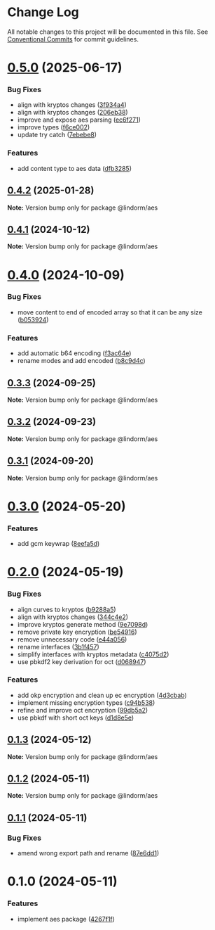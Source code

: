 # Change Log

All notable changes to this project will be documented in this file.
See [Conventional Commits](https://conventionalcommits.org) for commit guidelines.

# [0.5.0](https://github.com/lindorm-io/monorepo/compare/@lindorm/aes@0.4.2...@lindorm/aes@0.5.0) (2025-06-17)

### Bug Fixes

- align with kryptos changes ([3f934a4](https://github.com/lindorm-io/monorepo/commit/3f934a4ec55eee3d4ebc6f0be55886d8f095af8b))
- align with kryptos changes ([206eb38](https://github.com/lindorm-io/monorepo/commit/206eb38ae2a03b14973e706035c87a953cc753af))
- improve and expose aes parsing ([ec6f271](https://github.com/lindorm-io/monorepo/commit/ec6f27179ec3d67146a50257cbff98fe253c3380))
- improve types ([f6ce002](https://github.com/lindorm-io/monorepo/commit/f6ce002e8555c54ba4f12bd67222457fa2bcf90a))
- update try catch ([7ebebe8](https://github.com/lindorm-io/monorepo/commit/7ebebe81f40851b0d1fcb05e6e6cc60b1c754a91))

### Features

- add content type to aes data ([dfb3285](https://github.com/lindorm-io/monorepo/commit/dfb3285ddf20bc77cf8f3d2531e26032853b98a9))

## [0.4.2](https://github.com/lindorm-io/monorepo/compare/@lindorm/aes@0.4.1...@lindorm/aes@0.4.2) (2025-01-28)

**Note:** Version bump only for package @lindorm/aes

## [0.4.1](https://github.com/lindorm-io/monorepo/compare/@lindorm/aes@0.4.0...@lindorm/aes@0.4.1) (2024-10-12)

**Note:** Version bump only for package @lindorm/aes

# [0.4.0](https://github.com/lindorm-io/monorepo/compare/@lindorm/aes@0.3.3...@lindorm/aes@0.4.0) (2024-10-09)

### Bug Fixes

- move content to end of encoded array so that it can be any size ([b053924](https://github.com/lindorm-io/monorepo/commit/b05392484342976f519b32f943aac41271761df4))

### Features

- add automatic b64 encoding ([f3ac64e](https://github.com/lindorm-io/monorepo/commit/f3ac64e7922528b1afe0f0acbc52b62aa7003d2d))
- rename modes and add encoded ([b8c9d4c](https://github.com/lindorm-io/monorepo/commit/b8c9d4c26a069444fa7bff5a809308cecff971ef))

## [0.3.3](https://github.com/lindorm-io/monorepo/compare/@lindorm/aes@0.3.2...@lindorm/aes@0.3.3) (2024-09-25)

**Note:** Version bump only for package @lindorm/aes

## [0.3.2](https://github.com/lindorm-io/monorepo/compare/@lindorm/aes@0.3.1...@lindorm/aes@0.3.2) (2024-09-23)

**Note:** Version bump only for package @lindorm/aes

## [0.3.1](https://github.com/lindorm-io/monorepo/compare/@lindorm/aes@0.3.0...@lindorm/aes@0.3.1) (2024-09-20)

**Note:** Version bump only for package @lindorm/aes

# [0.3.0](https://github.com/lindorm-io/monorepo/compare/@lindorm/aes@0.2.0...@lindorm/aes@0.3.0) (2024-05-20)

### Features

- add gcm keywrap ([8eefa5d](https://github.com/lindorm-io/monorepo/commit/8eefa5dd2914faba842c0a050a9317d2b6f5b197))

# [0.2.0](https://github.com/lindorm-io/monorepo/compare/@lindorm/aes@0.1.3...@lindorm/aes@0.2.0) (2024-05-19)

### Bug Fixes

- align curves to kryptos ([b9288a5](https://github.com/lindorm-io/monorepo/commit/b9288a54b6dbb520328aff77cd3c8d2818183ac5))
- align with kryptos changes ([344c4e2](https://github.com/lindorm-io/monorepo/commit/344c4e2fad07e66c91f7e0820bfc929c1f8ffcab))
- improve kryptos generate method ([9e7098d](https://github.com/lindorm-io/monorepo/commit/9e7098d4b219b11140e28e554ffd573204772249))
- remove private key encryption ([be54916](https://github.com/lindorm-io/monorepo/commit/be54916a20de667e96826d6be0eb8d0fda67176e))
- remove unnecessary code ([e44a056](https://github.com/lindorm-io/monorepo/commit/e44a0565e577fc23a827c9283839684c1e40d287))
- rename interfaces ([3b1f457](https://github.com/lindorm-io/monorepo/commit/3b1f45736f88b8c2d4481cbeca6da87bf8443bde))
- simplify interfaces with kryptos metadata ([c4075d2](https://github.com/lindorm-io/monorepo/commit/c4075d2e133c2fe0a1fafa548da68db34b3407c6))
- use pbkdf2 key derivation for oct ([d068947](https://github.com/lindorm-io/monorepo/commit/d068947f70712fb71f57d5ec6947062219200155))

### Features

- add okp encryption and clean up ec encryption ([4d3cbab](https://github.com/lindorm-io/monorepo/commit/4d3cbabe1968ab7f8a9ecc8e226ce91403342f0f))
- implement missing encryption types ([c94b538](https://github.com/lindorm-io/monorepo/commit/c94b53823fcb7a24823b25535b83799f2bbdd250))
- refine and improve oct encryption ([99db5a2](https://github.com/lindorm-io/monorepo/commit/99db5a290b7a081ab80c3811bcc04021e1ac9b4e))
- use pbkdf with short oct keys ([d1d8e5e](https://github.com/lindorm-io/monorepo/commit/d1d8e5ea6dcac24b1b1402e841777a0affefcfff))

## [0.1.3](https://github.com/lindorm-io/monorepo/compare/@lindorm/aes@0.1.2...@lindorm/aes@0.1.3) (2024-05-12)

**Note:** Version bump only for package @lindorm/aes

## [0.1.2](https://github.com/lindorm-io/monorepo/compare/@lindorm/aes@0.1.1...@lindorm/aes@0.1.2) (2024-05-11)

**Note:** Version bump only for package @lindorm/aes

## [0.1.1](https://github.com/lindorm-io/monorepo/compare/@lindorm/aes@0.1.0...@lindorm/aes@0.1.1) (2024-05-11)

### Bug Fixes

- amend wrong export path and rename ([87e6dd1](https://github.com/lindorm-io/monorepo/commit/87e6dd12057fe35c1c0b26a327a098015f041b44))

# 0.1.0 (2024-05-11)

### Features

- implement aes package ([4267f1f](https://github.com/lindorm-io/monorepo/commit/4267f1f2b368bcc42181f274872793897347e539))
